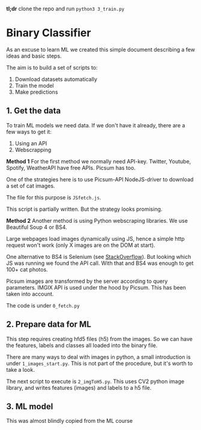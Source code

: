 **tl;dr** clone the repo and run `python3 3_train.py`

# Binary Classifier

As an excuse to learn ML we created this simple document describing a few ideas and basic steps.

The aim is to build a set of scripts to:
1. Download datasets automatically
2. Train the model
3. Make predictions


## 1. Get the data
To train ML models we need data. If we don't have it already, there are a few ways to get it:
1. Using an API
2. Webscrapping

**Method 1**
For the first method we normally need API-key. Twitter, Youtube, Spotify, WeatherAPI have free APIs. Picsum has too.

One of the strategies here is to use Picsum-API NodeJS-driver to download a set of cat images.

The file for this purpose is `JSfetch.js`.

This script is partially written. But the strategy looks promising.

**Method 2**
Another method is using Python webscraping libraries. We use Beautiful Soup 4 or BS4. 

Large webpages load images dynamically using JS, hence a simple http request won't work (only X images are on the DOM at start).

One alternative to BS4 is Selenium (see [StackOverflow](https://stackoverflow.com/questions/17436014/selenium-versus-beautifulsoup-for-web-scraping?rq=1)). But looking which JS was running we found the API call. With that and BS4 was enough to get 100+ cat photos.

Picsum images are transformed by the server according to query parameters. IMGIX API is used under the hood by Picsum. This has been taken into account.

The code is under `0_fetch.py`

## 2. Prepare data for ML
This step requires creating hfd5 files (h5) from the images. So we can have the features, labels and classes all loaded into the binary file.

There are many ways to deal with images in python, a small introduction is under `1_images_start.py`. This is not part of the procedure, but it's worth to take a look.

The next script to execute is `2_imgToH5.py`. This uses CV2 python image library, and writes features (images) and labels to a h5 file.

## 3. ML model
This was almost blindly copied from the ML course



